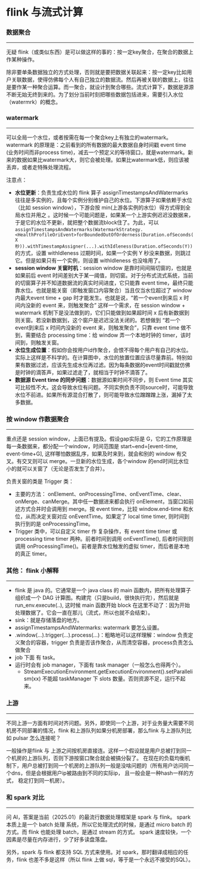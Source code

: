 # flink 与流式计算

### 数据聚合
----

无疑 flink（或类似东西）是可以做这样的事的：按一定key聚合，在聚合的数据上作某种操作。

除非要单条数据独立的方式处理，否则就是要把数据关联起来：按一定key比如用户关联数据，使得仿佛每个人有自己独立的数据流。然后再被关联的数据上，往往是要作某一种聚合运算。而一聚合，就设计到聚合哪些。流式计算下，数据是源源不断无始无终到来的。为了划分当前时刻把哪些数据包括进来，需要引入水位（watermrk）的概念。

### watermark
----

可以全局一个水位，或者按需在每一个聚合key上有独立的watermark。 watermark 的原理是：之前看到的所有数据的最大数据自身时间戳 event time (业务时间而非process time)，减去一个预定义的等待窗口，就是watermark。新来的数据如果比watermark大，则它会被处理。如果比watermark低，则应该被丢弃，或者走特殊处理流程。

注意点：

- **水位更新**：负责生成水位的 flink 算子 assignTimestampsAndWatermarks 往往是多实例的，且每个实例分别维护自己的水位。下游算子如果依赖于水位（比如  session window），下游会按 min(上游各实例的水位）得方式得到全局水位并用之 。这时候一个可能问题是，如果某一个上游实例迟迟没数据来，于是它的水位不更新，就把整个数据流block住了。为此，可以  ```assignTimestampsAndWatermarks(WatermarkStrategy.<HealthProfileOriEvent>forBoundedOutOfOrderness(Duration.ofSeconds(X秒)).withTimestampAssigner(...).withIdleness(Duration.ofSeconds(Y)) ``` 的方式，设置 withIdleness 过期时间，如果一个实例 Y 秒没来数据，则跳过它。但是如果只有一个实例，则设置 withIdleness 也没啥用了。
- **session window 关窗时机**：session window 是靠时间间隔切窗的，也就是如果前后  event 时间差别大于某一阈值，则切窗。对于分布式流式系统，当前的切窗算子并不知道数据流的真实时间进度，它只能靠 event time，最终只能靠水位。也就是能关窗（即触发窗口内容聚合）当且仅当水位超过了 window 内最大event time + gap 时才能发生。也就是说，“若一个event到来后 x 时间内没新的 event 来，则触发聚合” 这样一个需求，在 session window + watermark 机制下是没法做到的，它们只能做到如果超时间 x 后有新数据到则关窗。若没新数据到，这个窗户是迟迟没法关闭的。若想做到 “若一个event到来后 x 时间内没新的 event 来，则触发聚合”，只靠 event time 做不到，需要结合 processing time：给 window 弄一个本地时钟的 timer，该时间到，则触发关窗。
- **水位生成位置**：假如你会按用户id作聚合，会恨不得每个用户有自己的水位。实际上这样是不科学的。在计算图中，水位的放置位置应该尽量靠前。特别如果有数据过滤，应该先生成水位再过滤。因为每条数据的event时间戳就仿佛是时钟的滴答声，如果过滤走了，就相当于时钟不滴答了。
- **数据源 Event time 的同步问题**：数据源如果时间不同步，则 Event time 其实可比较性不大。这会导致水位有问题。不同实例负责不同source时，可能导致水位不前进。如果所有源混合打散了，则可能导致水位蹭蹭蹭上涨，漏掉了太多数据。


### 按 window 作数据聚合
----

重点还是 session window，上面已有提及。假设gap实际是 G，它的工作原理是每一条数据来，都分配一个window，时间范围是 start~end=[event-time, event-time+G], 这样哪怕数据乱序，如果及时来到，就会和别的 window 有交叉。有交叉则可以 merge。一旦新的水位生成，各个window 的end时间比水位小的就可以关窗了（无论是否发生了合并）。

负责关窗的类是  Trigger 类：
- 主要的方法： onElement、onProcessingTime、onEventTime、clear、onMerge、canMerge。其中任一数据进来都会执行 onElement，当窗口如前述方式合并时会调用到 merge。按 event time，比较 window.end-time 和水位，从而决定关窗对应 onEventTime。如果定了 local time timer, 则时间到执行到的是 onProcessingTime。
- Trigger 类中，可以自定义 timer 作 复杂操作，有 event time timer 或 processing time  timer 两种。前者时间到调用 onEventTime(), 后者时间到则调用 onProcessingTime()。前者是靠水位触发的虚拟 timer，而后者是本地的真正 timer。


### 其他： flink 小解释
----

- flink 是 java 的。它通常是一个 java class 的 main 函数内，把所有处理算子组织成一个 DAG 计算图。构建完（只是build，很快执行完），然后就是 run_env.execute(..), 这时候 main 函数开始 block 在这里不动了：因为开始处理数据了。它会一直在那儿（流式，所以也就不会结束）。
- sink：就是存储落盘的地方。
- assignTimestampsAndWatermarks: watermark 要怎么设置。
- .window(…).trigger(…).process(…)：粗略地可以这样理解：window 负责定义聚合的容器，trigger 负责是否该作聚合，从而清空容器，process负责怎么做聚合
- job 下面 有 task。
- 运行时会有 job manager，下面有 task manager（一般怎么也得两个）。
  - StreamExecutionEnvironment.getExecutionEnvironment().setParallelism(xx) 不能超 taskManager 下 slots 数量。否则资源不足，运行不起来。

### 上游
----
不同上游一方面有时间对齐问题。另外，即使同一个上游，对于业务量大需要不同机房不同部署的情况，flink 和上游队列如果分机房部署，那么flink 与上游队列比如 pulsar 怎么连接呢？

一般操作是flink 与 上游之间按机房直接连。这样一个假设就是用户总被打到同一个机房的上游队列，否则下游按窗口聚合就会被搞分裂了。 在现在的负载均衡机制下，用户总被打到同一个机房的上游队列一般是没啥问题的（所有用户访问同一个dns，但是会根据用户ip被路由到不同的实际ip， 且一般会是一种hash一样的方式， 稳定打到同一机房）。

### 和 spark 对比
----

问 AI，答案是当前（2025.01）的最流行数据处理框架是 spark 与 flink。 spark 本质上是一个 batch 处理 系统，所以它处理流式的时候，是通过 micro batch 的方式。而 flink 也能处理  batch，是通过 stream  的方式。 spark 速度较快，一个因素是尽量在内存进行，少了好多读盘落盘。

另外，spark 与 flink 都支持 SQL 方式来使用。对 spark，那时翻译成相应的任务，flink 也差不多是这样（所以 flink 上做 sql，等于是一个永远不接受的SQL）。
